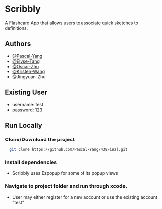 # Scribbly

A Flashcard App that allows users to associate quick sketches to definitions.

## Authors

- [@Pascal-Yang](https://github.com/Pascal-Yang)
- [@Elyse-Tang](https://github.com/Elyse-Tang)
- [@Oscar-Zhu](https://github.com/oscarzhu142857)
- [@Kristen-Wang](https://github.com/KristennnnW)
- @Jingyuan-Zhu

## Existing User

- username: test
- password: 123

## Run Locally

### Clone/Download the project

```bash
  git clone https://github.com/Pascal-Yang/438Final.git
```

### Install dependencies

- Scribbly uses Ezpopup for some of its popup views

### Navigate to project folder and run through xcode.
- User may either register for a new account or use the existing account "test"



